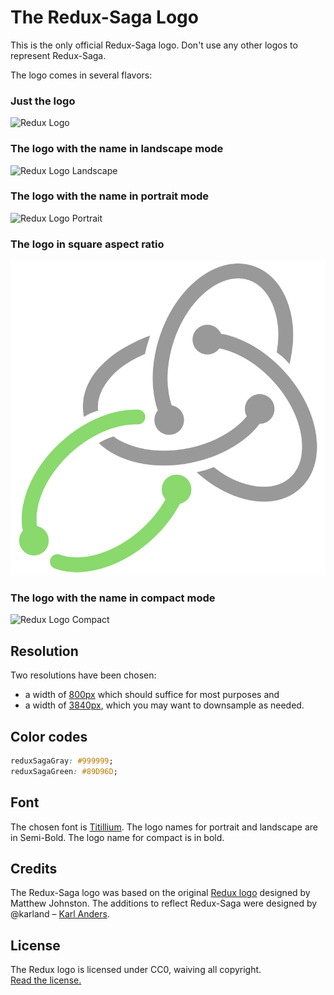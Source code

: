 # The Redux-Saga Logo

This is the only official Redux-Saga logo. Don't use any other logos to represent Redux-Saga.

The logo comes in several flavors:

### Just the logo

<img src='0800/Redux-Saga-Logo.png' alt='Redux Logo' width='260px'>

### The logo with the name in landscape mode

<img src='0800/Redux-Saga-Logo-Landscape.png' alt='Redux Logo Landscape' width='800px'>

### The logo with the name in portrait mode

<img src='0800/Redux-Saga-Logo-Portrait.png' alt='Redux Logo Portrait' width='260px'>

### The logo in square aspect ratio

<img src='0800/Redux-Saga-Logo-Square.png' alt='Redux Logo Square' width='800px'>

### The logo with the name in compact mode

<img src='0800/Redux-Saga-Logo-Compact.png' alt='Redux Logo Compact' width='260px'>

## Resolution

Two resolutions have been chosen: 

+ a width of [800px](0800/) which should suffice for most purposes and 
+ a width of [3840px](3840/), which you may want to downsample as needed.

## Color codes

```CSS
reduxSagaGray: #999999;
reduxSagaGreen: #89D96D;
```

## Font

The chosen font is [Titillium](https://fonts.google.com/specimen/Titillium+Web). The logo names for portrait and landscape are in Semi-Bold. The logo name for compact is in bold.

## Credits

The Redux-Saga logo was based on the original [Redux logo](https://github.com/reactjs/redux/tree/master/logo) designed by Matthew Johnston. The additions to reflect Redux-Saga were designed by @karland – [Karl Anders](https://github.com/karland).


## License 

The Redux logo is licensed under CC0, waiving all copyright.  
[Read the license.](../LICENSE-logo.md)